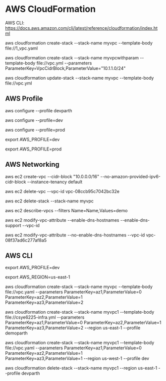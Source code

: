 # AWS CloudFormation

AWS CLI: https://docs.aws.amazon.com/cli/latest/reference/cloudformation/index.html


aws cloudformation create-stack --stack-name myvpc --template-body file://1_vpc.yaml


aws cloudformation create-stack --stack-name myvpcwithparam --template-body file://vpc.yml --parameters ParameterKey=VpcCidrBlock,ParameterValue="10.1.1.0/24"


aws cloudformation update-stack --stack-name myvpc --template-body file://vpc.yml

## AWS Profile

aws configure --profile devparth

aws configure --profile=dev

aws configure --profile=prod

export AWS_PROFILE=dev

export AWS_PROFILE=prod

## AWS Networking

aws ec2 create-vpc --cidr-block "10.0.0.0/16" --no-amazon-provided-ipv6-cidr-block --instance-tenancy default

aws ec2 delete-vpc --vpc-id vpc-08ccb95c7042bc32e

aws ec2 delete-stack --stack-name myvpc

aws ec2 describe-vpcs --filters Name=Name,Values=demo

aws ec2 modify-vpc-attribute --enable-dns-hostnames --enable-dns-support --vpc-id <value>

aws ec2 modify-vpc-attribute --no-enable-dns-hostnames --vpc-id vpc-08f37ad6c277af8a5


## AWS CLI

export AWS_PROFILE=dev

export AWS_REGION=us-east-1

aws cloudformation create-stack --stack-name myvpc --template-body file://vpc.yaml --parameters ParameterKey=az1,ParameterValue=0 ParameterKey=az2,ParameterValue=1  ParameterKey=az3,ParameterValue=2

aws cloudformation create-stack --stack-name myvpc1 --template-body file://csye6225-infra.yml --parameters ParameterKey=az1,ParameterValue=0 ParameterKey=az2,ParameterValue=1  ParameterKey=az3,ParameterValue=2 --region us-east-1 --profile demoparth 

aws cloudformation create-stack --stack-name myvpc1 --template-body file://vpc.yaml --parameters ParameterKey=az1,ParameterValue=0 ParameterKey=az2,ParameterValue=1  ParameterKey=az3,ParameterValue=1 --region us-west-1 --profile dev

aws cloudformation delete-stack --stack-name myvpc1 --region us-east-1 --profile devparth


